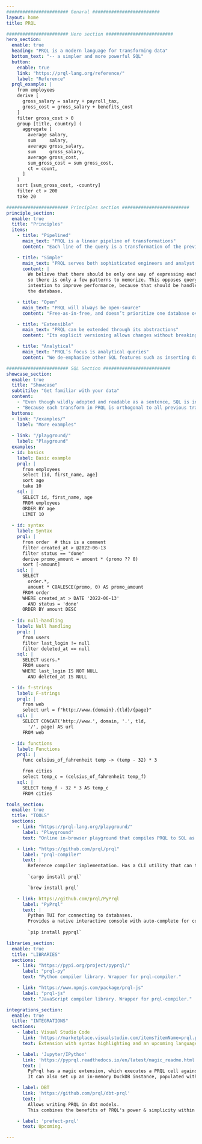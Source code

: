 ```yaml
---
####################### Genaral #########################
layout: home
title: PRQL

####################### Hero section #########################
hero_section:
  enable: true
  heading: "PRQL is a modern language for transforming data"
  bottom_text: "-- a simpler and more powerful SQL"
  button:
    enable: true
    link: "https://prql-lang.org/reference/"
    label: "Reference"
  prql_example: |
    from employees                                
    derive [                                      
      gross_salary = salary + payroll_tax,
      gross_cost = gross_salary + benefits_cost   
    ]
    filter gross_cost > 0
    group [title, country] (
      aggregate [
        average salary,
        sum     salary,
        average gross_salary,
        sum     gross_salary,
        average gross_cost,
        sum_gross_cost = sum gross_cost,
        ct = count,
      ]
    )
    sort [sum_gross_cost, -country]
    filter ct > 200
    take 20

####################### Principles section #########################
principle_section:
  enable: true
  title: "Principles"
  items:
    - title: "Pipelined"
      main_text: "PRQL is a linear pipeline of transformations"
      content: "Each line of the query is a transformation of the previous line’s result. This makes it easy to read, and simple to write."

    - title: "Simple"
      main_text: "PRQL serves both sophisticated engineers and analyst's without coding experience."
      content: |
        We believe that there should be only one way of expressing each operation,
        so there is only a few patterns to memorize. This opposes query tweaking with
        intention to improve performance, because that should be handled by the compiler and
        the database.

    - title: "Open"
      main_text: "PRQL will always be open-source"
      content: "Free-as-in-free, and doesn’t prioritize one database over others. By compiling to SQL, PRQL is instantly compatible with most databases, and existing tools or programming languages that manage SQL. Where possible, PRQL unifies syntax across databases."

    - title: "Extensible"
      main_text: "PRQL can be extended through its abstractions"
      content: "Its explicit versioning allows changes without breaking backward-compatibility. PRQL allows embedding SQL through S-Strings, where PRQL doesn’t yet have an implementation."

    - title: "Analytical"
      main_text: "PRQL’s focus is analytical queries"
      content: "We de-emphasize other SQL features such as inserting data or transactions."

####################### SQL Section #########################
showcase_section:
  enable: true
  title: "Showcase"
  subtitile: "Get familiar with your data"
  content:
    - "Even though wildly adopted and readable as a sentence, SQL is inconsistent and becomes unmanageable as soon as query complexity goes beyond the most simple queries."
    - "Because each transform in PRQL is orthogonal to all previous transforms, it is always easy to extend your query. On top of that, PRQL offers modern features, such syntax for dates, ranges and f-strings as well as functions, type checking and better null handling."
  buttons:
  - link: "/examples/"
    label: "More examples"
  
  - link: "/playground/"
    label: "Playground"
  examples:
  - id: basics
    label: Basic example
    prql: |
      from employees
      select [id, first_name, age]
      sort age
      take 10
    sql: |
      SELECT id, first_name, age
      FROM employees
      ORDER BY age
      LIMIT 10
  
  - id: syntax
    label: Syntax
    prql: |
      from order  # this is a comment
      filter created_at > @2022-06-13 
      filter status == "done"
      derive promo_amount = amount * (promo ?? 0)
      sort [-amount]
    sql: |
      SELECT
        order.*,
        amount * COALESCE(promo, 0) AS promo_amount
      FROM order
      WHERE created_at > DATE '2022-06-13'
        AND status = 'done'
      ORDER BY amount DESC
  
  - id: null-handling
    label: Null handling
    prql: |
      from users
      filter last_login != null
      filter deleted_at == null
    sql: |
      SELECT users.*
      FROM users
      WHERE last_login IS NOT NULL
        AND deleted_at IS NULL

  - id: f-strings
    label: F-strings
    prql: |
      from web
      select url = f"http://www.{domain}.{tld}/{page}"
    sql: |
      SELECT CONCAT('http://www.', domain, '.', tld, 
        '/', page) AS url
      FROM web

  - id: functions
    label: Functions
    prql: |
      func celsius_of_fahrenheit temp -> (temp - 32) * 3

      from cities
      select temp_c = (celsius_of_fahrenheit temp_f)
    sql: |
      SELECT temp_f - 32 * 3 AS temp_c
      FROM cities

tools_section:
  enable: true
  title: "TOOLS"
  sections:
    - link: "https://prql-lang.org/playground/"
      label: "Playground"
      text: "Online in-browser playground that compiles PRQL to SQL as you type."

    - link: "https://github.com/prql/prql"
      label: "prql-compiler"
      text: |
        Reference compiler implementation. Has a CLI utility that can transpile, format and annotate PRQL queries.
        
        `cargo install prql`

        `brew install prql`

    - link: https://github.com/prql/PyPrql
      label: "PyPrql"
      text: |
        Python TUI for connecting to databases. 
        Provides a native interactive console with auto-complete for column names and Jupyter/IPython cell magic.
        
        `pip install pyprql`

libraries_section:
  enable: true
  title: "LIBRARIES"
  sections:
    - link: "https://pypi.org/project/pyprql/"
      label: "prql-py"
      text: "Python compiler library. Wrapper for prql-compiler."

    - link: "https://www.npmjs.com/package/prql-js"
      label: "prql-js"
      text: "JavaScript compiler library. Wrapper for prql-compiler."

integrations_section:
  enable: true
  title: "INTEGRATIONS"
  sections:
    - label: Visual Studio Code 
      link: 'https://marketplace.visualstudio.com/items?itemName=prql.prql'
      text: Extension with syntax highlighting and an upcoming language server.

    - label: 'Jupyter/IPython'
      link: 'https://pyprql.readthedocs.io/en/latest/magic_readme.html'
      text: |
        PyPrql has a magic extension, which executes a PRQL cell against a database. 
        It can also set up an in-memory DuckDB instance, populated with a pandas dataframes.

    - label: DBT
      link: 'https://github.com/prql/dbt-prql'
      text: |
        Allows writing PRQL in dbt models. 
        This combines the benefits of PRQL's power & simplicity within queries, with dbt's version control, lineage & testing across queries.

    - label: 'prefect-prql'
      text: Upcoming.

---
```

